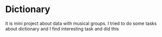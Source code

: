 # Dictionary
It is mini project about data with musical groups.
I tried to do some tasks about dictionary and I find interesting task and did this
